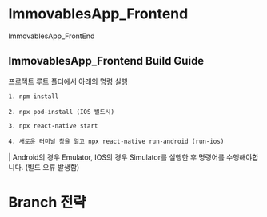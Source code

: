 # ImmovablesApp_Frontend

ImmovablesApp_FrontEnd

## ImmovablesApp_Frontend Build Guide

프로젝트 루트 폴더에서 아래의 명령 실행

```
1. npm install

2. npx pod-install (IOS 빌드시)

3. npx react-native start

4. 새로운 터미널 창을 열고 npx react-native run-android (run-ios)

```

| Android의 경우 Emulator, IOS의 경우 Simulator를 실행한 후 명령어를 수행해야합니다. (빌드 오류 발생함)

# Branch 전략

